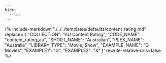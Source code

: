 ```yaml
---
hide:
  - toc
---
```

{%
    include-markdown "./../../templates/defaults/content_rating.md"
    replace='{
        "COLLECTION": "AU Content Rating", 
        "CODE_NAME": "content_rating_au",
        "SHORT_NAME": "Australian",
        "PLEX_NAME": "Australia",
        "LIBRARY_TYPE": "Movie, Show",
        "EXAMPLE_NAME": "G Movies",
        "EXAMPLE1": "G",
        "EXAMPLE2": "X"
    }'
    rewrite-relative-urls=false
%}